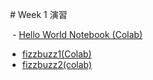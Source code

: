  # Week 1 演習

  - [Hello World Notebook (Colab)](https://colab.research.google.com/drive/1Rh0kNF90Qf-6vrIFDsRLnZyYb0B_SNPE?usp=sharing)
  - [fizzbuzz1(Colab)](https://colab.research.google.com/drive/1FUYdNjyb6FHU3ei20BYl02g61SNqAgIB?usp=sharing)
  - [fizzbuzz2(colab)](https://colab.research.google.com/drive/121Dzi4YBHASKHPTRt9unHWFyP-pmRlAs?usp=sharing)

